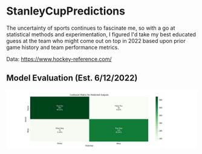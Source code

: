 # StanleyCupPredictions

The uncertainty of sports continues to fascinate me, so with a go at statistical methods and experimentation, I figured I'd take my best educated guess at the team who might come out on top in 2022 based upon prior game history and team performance metrics.

Data:
https://www.hockey-reference.com/

## Model Evaluation (Est. 6/12/2022)
![confusion_matrix](/images/confusion_matrix.png)
